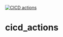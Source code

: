 [![CICD actions](https://github.com/molimoES/cicd_actions/actions/workflows/my_cicd.yml/badge.svg)](https://github.com/molimoES/cicd_actions/actions/workflows/my_cicd.yml)

# cicd_actions
